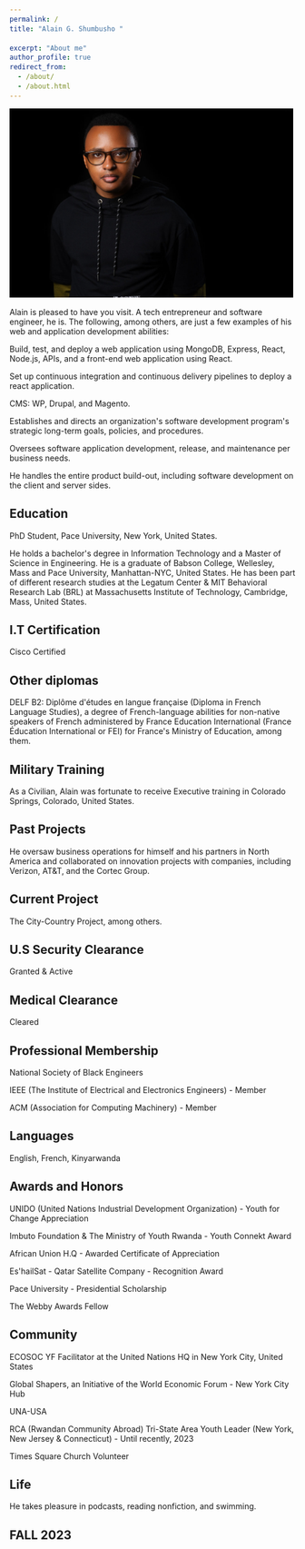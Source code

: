 ```yaml
---
permalink: /
title: "Alain G. Shumbusho " 

excerpt: "About me"
author_profile: true
redirect_from: 
  - /about/
  - /about.html
---
```


<img src="images/Headshotwoo.jpg" alt="" style="width:500px;height:333px;">

Alain is pleased to have you visit. A tech entrepreneur and software engineer, he is. The following, among others, are just a few examples of his web and application development abilities:

Build, test, and deploy a web application using MongoDB, Express, React, Node.js, APIs, and a front-end web application using React.

Set up continuous integration and continuous delivery pipelines to deploy a react application.

CMS: WP, Drupal, and Magento.

Establishes and directs an organization's software development program's strategic long-term goals, policies, and procedures.

Oversees software application development, release, and maintenance per business needs.

He handles the entire product build-out, including software development on the client and server sides.


## Education

PhD Student, Pace University, New York, United States.

He holds a bachelor's degree in Information Technology and a Master of Science in Engineering. He is a graduate of Babson College, Wellesley, Mass and Pace University, Manhattan-NYC, United States. He has been part of different research studies at the Legatum Center & MIT Behavioral Research Lab (BRL) at Massachusetts Institute of Technology, Cambridge, Mass, United States.

## I.T Certification

Cisco Certified

## Other diplomas

DELF B2: Diplôme d'études en langue française (Diploma in French Language Studies), a degree of French-language abilities for non-native speakers of French administered by France Education International (France Éducation International or FEI) for France's Ministry of Education, among them.

## Military Training

As a Civilian, Alain was fortunate to receive Executive training in Colorado Springs, Colorado, United States.

## Past Projects
He oversaw business operations for himself and his partners in North America and collaborated on innovation projects with companies, including Verizon, AT&T, and the Cortec Group.


## Current Project

The City-Country Project, among others.

## U.S Security Clearance

Granted & Active

## Medical Clearance

Cleared 

## Professional Membership 

National Society of Black Engineers

IEEE (The Institute of Electrical and Electronics Engineers) - Member

ACM (Association for Computing Machinery) - Member

## Languages

English, French, Kinyarwanda

## Awards and Honors

UNIDO (United Nations Industrial Development Organization) - Youth for Change Appreciation

Imbuto Foundation & The Ministry of Youth Rwanda - Youth Connekt Award

African Union H.Q - Awarded Certificate of Appreciation 

Es'hailSat - Qatar Satellite Company - Recognition Award

Pace University - Presidential Scholarship 

The Webby Awards Fellow


## Community

ECOSOC YF Facilitator at the United Nations HQ in New York City, United States

Global Shapers, an Initiative of the World Economic Forum - New York City Hub 

UNA-USA

RCA (Rwandan Community Abroad) Tri-State Area Youth Leader (New York, New Jersey & Connecticut) - Until recently, 2023

Times Square Church Volunteer

## Life

He takes pleasure in podcasts, reading nonfiction, and swimming. 


## FALL 2023
